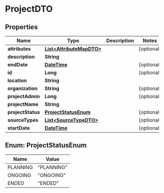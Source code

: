 
# ProjectDTO

## Properties
Name | Type | Description | Notes
------------ | ------------- | ------------- | -------------
**attributes** | [**List&lt;AttributeMapDTO&gt;**](AttributeMapDTO.md) |  |  [optional]
**description** | **String** |  | 
**endDate** | [**DateTime**](DateTime.md) |  |  [optional]
**id** | **Long** |  |  [optional]
**location** | **String** |  | 
**organization** | **String** |  |  [optional]
**projectAdmin** | **Long** |  |  [optional]
**projectName** | **String** |  | 
**projectStatus** | [**ProjectStatusEnum**](#ProjectStatusEnum) |  |  [optional]
**sourceTypes** | [**List&lt;SourceTypeDTO&gt;**](SourceTypeDTO.md) |  |  [optional]
**startDate** | [**DateTime**](DateTime.md) |  |  [optional]


<a name="ProjectStatusEnum"></a>
## Enum: ProjectStatusEnum
Name | Value
---- | -----
PLANNING | &quot;PLANNING&quot;
ONGOING | &quot;ONGOING&quot;
ENDED | &quot;ENDED&quot;




